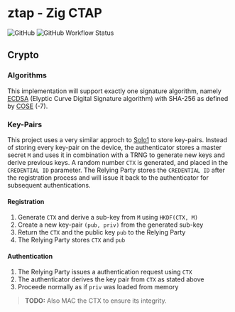 # ztap - Zig CTAP

![GitHub](https://img.shields.io/github/license/r4gus/ztap?style=flat-square)
![GitHub Workflow Status](https://img.shields.io/github/workflow/status/r4gus/ztap/CI?style=flat-square)

## Crypto

### Algorithms

This implementation will support exactly one signature algorithm,
namely [ECDSA](https://en.wikipedia.org/wiki/Elliptic_Curve_Digital_Signature_Algorithm) 
(Elyptic Curve Digital Signature algorithm) with SHA-256 as defined
by [COSE](https://www.iana.org/assignments/cose/cose.xhtml#algorithms) (-7).

### Key-Pairs

This project uses a very similar approch to [Solo1](https://github.com/solokeys/solo1/blob/master/docs/fido2-impl.md) to store
key-pairs. Instead of storing every key-pair on the device, the
authenticator stores a master secret `M` and uses it in combination
with a TRNG to generate new keys and derive previous keys. A 
random number `CTX` is generated, and placed in the `CREDENTIAL ID`
parameter. The Relying Party stores the `CREDENTIAL ID` after
the registration process and will issue it back to the
authenticator for subsequent authentications.

#### Registration

1. Generate `CTX` and derive a sub-key from `M` using `HKDF(CTX, M)`
2. Create a new key-pair `(pub, priv)` from the generated sub-key
3. Return the `CTX` and the public key `pub` to the Relying Party
4. The Relying Party stores `CTX` and `pub`

#### Authentication

1. The Relying Party issues a authentication request using `CTX`
2. The authenticator derives the key pair from `CTX` as stated above
3. Proceede normally as if `priv` was loaded from memory

> __TODO:__ Also MAC the CTX to ensure its integrity.
